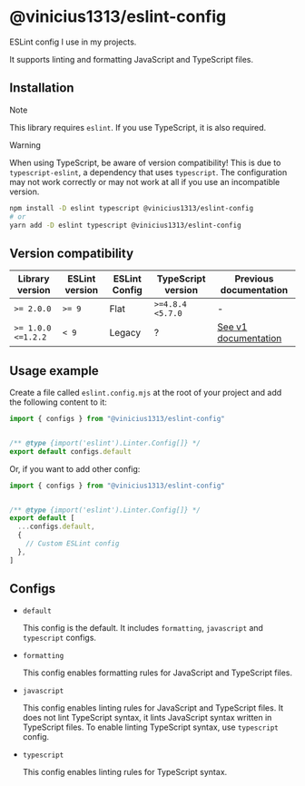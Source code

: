 # @vinicius1313/eslint-config

ESLint config I use in my projects.

It supports linting and formatting JavaScript and TypeScript files.

## Installation

> [!NOTE]
> This library requires `eslint`. If you use TypeScript, it is also required.

> [!WARNING]
> When using TypeScript, be aware of version compatibility!
> This is due to `typescript-eslint`, a dependency that uses `typescript`.
> The configuration may not work correctly or may not work at all if you
> use an incompatible version.

```sh
npm install -D eslint typescript @vinicius1313/eslint-config
# or
yarn add -D eslint typescript @vinicius1313/eslint-config
```

## Version compatibility

| Library version | ESLint version | ESLint Config | TypeScript version | Previous documentation |
|-----------------|----------------|---------------|--------------------|------------------------|
`>= 2.0.0` | `>= 9` | Flat | `>=4.8.4 <5.7.0` | -
`>= 1.0.0 <=1.2.2` | `< 9` | Legacy | ? | [See v1 documentation](./docs/README-v1.md)

## Usage example

Create a file called `eslint.config.mjs` at the root of your project and add the following content to it:

```js
import { configs } from "@vinicius1313/eslint-config"


/** @type {import('eslint').Linter.Config[]} */
export default configs.default
```

Or, if you want to add other config:

```js
import { configs } from "@vinicius1313/eslint-config"


/** @type {import('eslint').Linter.Config[]} */
export default [
  ...configs.default,
  {
    // Custom ESLint config
  },
]
```

## Configs

- `default`

    This config is the default. It includes `formatting`, `javascript` and
    `typescript` configs.

- `formatting`

    This config enables formatting rules for JavaScript and TypeScript files.

- `javascript`

    This config enables linting rules for JavaScript and TypeScript files. It does not
    lint TypeScript syntax, it lints JavaScript syntax written in TypeScript files. To
    enable linting TypeScript syntax, use `typescript` config.

- `typescript`

    This config enables linting rules for TypeScript syntax.
